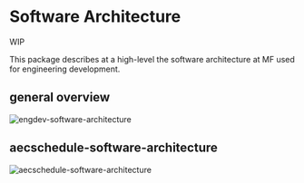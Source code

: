 # Software Architecture

WIP 

This package describes at a high-level the software architecture at MF used for engineering development. 

## general overview

![engdev-software-architecture](images/20211011-engdev-software-architecture.png)

## aecschedule-software-architecture

![aecschedule-software-architecture](images/20220404-aecschedule-software-architecture-edit.png)